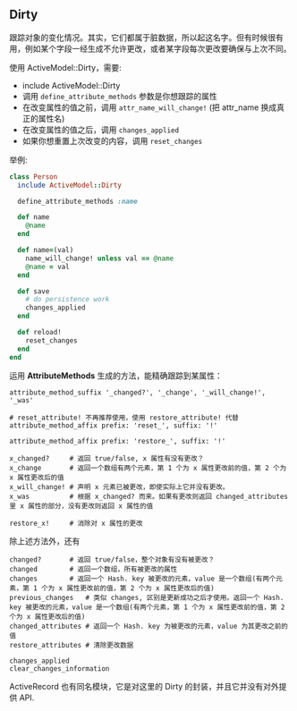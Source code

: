 ## Dirty

跟踪对象的变化情况。其实，它们都属于脏数据，所以起这名字。但有时候很有用，例如某个字段一经生成不允许更改，或者某字段每次更改要确保与上次不同。

使用 ActiveModel::Dirty，需要:

* include ActiveModel::Dirty
* 调用 `define_attribute_methods` 参数是你想跟踪的属性
* 在改变属性的值之前，调用 `attr_name_will_change!` (把 attr_name 换成真正的属性名)
* 在改变属性的值之后，调用 `changes_applied`
* 如果你想重置上次改变的内容，调用 `reset_changes`

举例:

```ruby
class Person
  include ActiveModel::Dirty

  define_attribute_methods :name

  def name
    @name
  end

  def name=(val)
    name_will_change! unless val == @name
    @name = val
  end

  def save
    # do persistence work
    changes_applied
  end

  def reload!
    reset_changes
  end
end
```

运用 **AttributeMethods** 生成的方法，能精确跟踪到某属性：

```
attribute_method_suffix '_changed?', '_change', '_will_change!', '_was'

# reset_attribute! 不再推荐使用，使用 restore_attribute! 代替
attribute_method_affix prefix: 'reset_', suffix: '!'

attribute_method_affix prefix: 'restore_', suffix: '!'
```

```
x_changed?     # 返回 true/false, x 属性有没有更改？
x_change       # 返回一个数组有两个元素，第 1 个为 x 属性更改前的值，第 2 个为 x 属性更改后的值
x_will_change! # 声明 x 元素已被更改，即使实际上它并没有更改。
x_was          # 根据 x_changed? 而来。如果有更改则返回 changed_attributes 里 x 属性的部分，没有更改则返回 x 属性的值

restore_x!     # 消除对 x 属性的更改
```

除上述方法外，还有

```
changed?       # 返回 true/false，整个对象有没有被更改？
changed        # 返回一个数组，所有被更改的属性
changes        # 返回一个 Hash. key 被更改的元素，value 是一个数组(有两个元素，第 1 个为 x 属性更改前的值，第 2 个为 x 属性更改后的值)
previous_changes   # 类似 changes, 区别是更新成功之后才使用。返回一个 Hash. key 被更改的元素，value 是一个数组(有两个元素，第 1 个为 x 属性更改前的值，第 2 个为 x 属性更改后的值)
changed_attributes # 返回一个 Hash. key 为被更改的元素，value 为其更改之前的值
restore_attributes # 清除更改数据

changes_applied
clear_changes_information
```

ActiveRecord 也有同名模块，它是对这里的 Dirty 的封装，并且它并没有对外提供 API.

